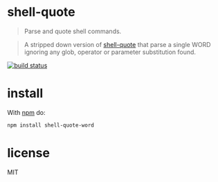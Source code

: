 # shell-quote

> Parse and quote shell commands.

> A stripped down version of [shell-quote](https://github.com/substack/node-shell-quote) that parse a single WORD ignoring any glob, operator or parameter substitution found.

[![build status](https://secure.travis-ci.org/parro-it/shell-quote-word.png)](http://travis-ci.org/parro-it/shell-quote-word)

# install

With [npm](http://npmjs.org) do:

```bash
npm install shell-quote-word
```

# license

MIT
